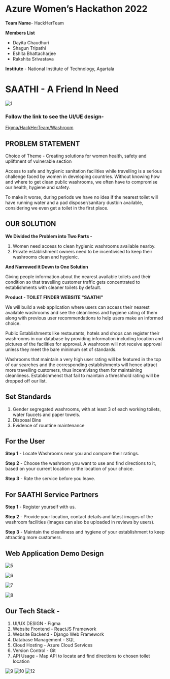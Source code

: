 # Azure Women’s Hackathon 2022

**Team Name**- HackHerTeam

**Members List**
- Dayita Chaudhuri
- Shagun Tripathi
- Eshita Bhattacharjee
- Rakshita Srivastava

**Institute** - National Institute of Technology, Agartala

# SAATHI - A Friend In Need

![1](https://user-images.githubusercontent.com/77076578/174490732-890ed491-7484-48cd-a858-4bec6351d1f2.jpg)

### Follow the link  to see the UI/UE design-

[Figma/HackHerTeam/Washroom](https://www.figma.com/file/S66TRN4THtDnYSlJTkqUxD/Washroom?node-id=2%3A5864)

## PROBLEM STATEMENT

Choice of Theme - Creating solutions for women health, safety and upliftment of vulnerable section

Access to safe and hygienic sanitation facilities while travelling is a serious challenge faced by women in developing countries. Without knowing how and where to get clean public washrooms, we often have to compromise our health, hygiene and safety. 

To make it worse, during periods we have no idea if the nearest toilet will have running water and a pad disposer/sanitary dustbin available, considering we even get a toilet in the first place. 

## OUR SOLUTION 

**We Divided the Problem into Two Parts -**

1. Women need access to clean hygienic washrooms available nearby.
2. Private establishment owners need to be incentivised to keep their washrooms clean and hygienic.

**And Narrowed it Down to One Solution**

Giving people information about the nearest available toilets and their condition so that travelling customer traffic gets concentrated to establishments with cleaner toilets by default.

**Product  - TOILET FINDER WEBSITE "SAATHI"**

We will build a web application where users can access their nearest available washrooms and see the cleanliness and hygiene rating of them along with previous user recommendations to help users make an informed choice.

Public Establishments like restaurants, hotels and shops can register their washrooms in our database by providing information including location and pictures of the facilities for approval. A washroom will not receive approval unless they meet the bare minimum set of standards.

Washrooms that maintain a very high user rating will be featured in the top of our searches and the corresponding establishments will hence attract more travelling customers, thus incentivisng them for maintaining cleanliness. Establishmenst that fail to maintain a threshhold rating will be dropped off our list.

## Set Standards

1. Gender segregated washrooms, with at least 3 of each working toilets, water faucets and paper towels.
2. Disposal Bins
3. Evidence of rountine maintenance


## For the User

**Step 1** - Locate Washrooms near you and compare their ratings.

**Step 2** - Choose the washroom you want to use and find directions to it, based on your current location or the location of your choice.

**Step 3** - Rate the service before you leave.


## For SAATHI Service Partners

**Step 1** - Register yourself with us.

**Step 2** - Provide your location, contact details and latest images of the washroom facilities (images can also be uploaded in reviews by users).

**Step 3** - Maintain the cleanliness and hygiene of your establishment to keep attracting more customers.

## Web Application Demo Design

![5](https://user-images.githubusercontent.com/77076578/174623650-cfea8299-6efe-4857-889a-7bcb7fe68b0c.png)

![6](https://user-images.githubusercontent.com/77076578/174579735-ca9b8c0a-cdf8-4c88-8767-8b2758aaeb05.jpg)

![7](https://user-images.githubusercontent.com/77076578/174579698-32c3844f-35a5-4b22-945d-d6ce9554bc4e.jpg)

![8](https://user-images.githubusercontent.com/77076578/174623724-1008f302-6a4d-41d1-82eb-15a73a51ca0b.png)


## Our Tech Stack - 

1. UI/UX DESIGN - Figma
2. Website Frontend - ReactJS Framework
3. Website Backend - Django Web Framework
4. Database Management - SQL
5. Cloud Hosting - Azure Cloud Services
6. Version Control - Git
7. API Usage - Map API to locate and find directions to chosen toilet location

![9](https://user-images.githubusercontent.com/77076578/174490890-430f3171-f2f7-4dab-b197-d3f8321b11d0.jpg)
![10](https://user-images.githubusercontent.com/77076578/174490901-f4d3fa9a-3155-4be6-815e-ba3981a06abc.jpg)
![12](https://user-images.githubusercontent.com/77076578/174579888-44900628-4b80-4303-b48a-7149e34cb2d0.jpg)


